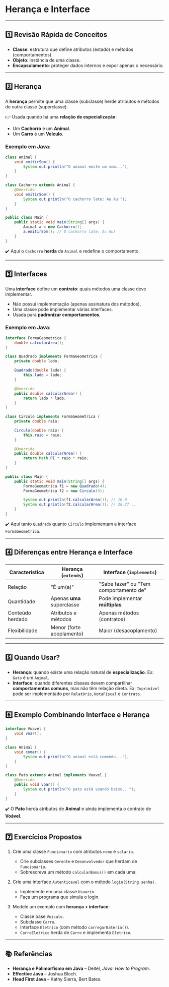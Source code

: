 # Herança e Interface

---

## 1️⃣ Revisão Rápida de Conceitos

* **Classe**: estrutura que define atributos (estado) e métodos (comportamentos).
* **Objeto**: instância de uma classe.
* **Encapsulamento**: proteger dados internos e expor apenas o necessário.

---

## 2️⃣ Herança

A **herança** permite que uma classe (subclasse) herde atributos e métodos de outra classe (superclasse).

👉 Usada quando há uma **relação de especialização**:

* Um **Cachorro** é um **Animal**.
* Um **Carro** é um **Veículo**.

### Exemplo em Java:

```java
class Animal {
    void emitirSom() {
        System.out.println("O animal emite um som...");
    }
}

class Cachorro extends Animal {
    @Override
    void emitirSom() {
        System.out.println("O cachorro late: Au Au!");
    }
}

public class Main {
    public static void main(String[] args) {
        Animal a = new Cachorro();
        a.emitirSom(); // O cachorro late: Au Au!
    }
}
```

✔️ Aqui o `Cachorro` **herda** de `Animal` e redefine o comportamento.

---

## 3️⃣ Interfaces

Uma **interface** define um **contrato**: quais métodos uma classe deve implementar.

* Não possui implementação (apenas assinatura dos métodos).
* Uma classe pode implementar várias interfaces.
* Usada para **padronizar comportamentos**.

### Exemplo em Java:

```java
interface FormaGeometrica {
    double calcularArea();
}

class Quadrado implements FormaGeometrica {
    private double lado;

    Quadrado(double lado) {
        this.lado = lado;
    }

    @Override
    public double calcularArea() {
        return lado * lado;
    }
}

class Circulo implements FormaGeometrica {
    private double raio;

    Circulo(double raio) {
        this.raio = raio;
    }

    @Override
    public double calcularArea() {
        return Math.PI * raio * raio;
    }
}

public class Main {
    public static void main(String[] args) {
        FormaGeometrica f1 = new Quadrado(4);
        FormaGeometrica f2 = new Circulo(3);

        System.out.println(f1.calcularArea()); // 16.0
        System.out.println(f2.calcularArea()); // 28.27...
    }
}
```

✔️ Aqui tanto `Quadrado` quanto `Circulo` implementam a interface `FormaGeometrica`.

---

## 4️⃣ Diferenças entre Herança e Interface

| Característica   | Herança (`extends`)        | Interface (`implements`)               |
| ---------------- | -------------------------- | -------------------------------------- |
| Relação          | "É um(a)"                  | "Sabe fazer" ou "Tem comportamento de" |
| Quantidade       | Apenas **uma** superclasse | Pode implementar **múltiplas**         |
| Conteúdo herdado | Atributos e métodos        | Apenas métodos (contratos)             |
| Flexibilidade    | Menor (forte acoplamento)  | Maior (desacoplamento)                 |

---

## 5️⃣ Quando Usar?

* **Herança**: quando existe uma relação natural de **especialização**.
  Ex: `Gato` é um `Animal`.
* **Interface**: quando diferentes classes devem compartilhar **comportamentos comuns**, mas não têm relação direta.
  Ex: `Imprimível` pode ser implementado por `Relatório`, `NotaFiscal` e `Contrato`.

---

## 6️⃣ Exemplo Combinando Interface e Herança

```java
interface Voavel {
    void voar();
}

class Animal {
    void comer() {
        System.out.println("O animal está comendo...");
    }
}

class Pato extends Animal implements Voavel {
    @Override
    public void voar() {
        System.out.println("O pato está voando baixo...");
    }
}
```

✔️ O **Pato** herda atributos de **Animal** e ainda implementa o contrato de **Voável**.

---

## 7️⃣ Exercícios Propostos

1. Crie uma classe `Funcionario` com atributos `nome` e `salario`.

   * Crie subclasses `Gerente` e `Desenvolvedor` que herdam de `Funcionario`.
   * Sobrescreva um método `calcularBonus()` em cada uma.

2. Crie uma interface `Autenticavel` com o método `login(String senha)`.

   * Implemente em uma classe `Usuario`.
   * Faça um programa que simula o login.

3. Modele um exemplo com **herança + interface**:

   * Classe base `Veiculo`.
   * Subclasse `Carro`.
   * Interface `Eletrico` (com método `carregarBateria()`).
   * `CarroEletrico` herda de `Carro` e implementa `Eletrico`.

---


## 📚 Referências

* **Herança e Polimorfismo em Java** – Deitel, *Java: How to Program*.
* **Effective Java** – Joshua Bloch.
* **Head First Java** – Kathy Sierra, Bert Bates.
